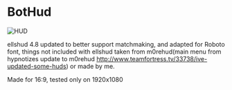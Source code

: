 # BotHud

![HUD](http://i.imgur.com/qFN8yrh.png)

ellshud 4.8 updated to better support matchmaking, and adapted for Roboto font, things not included with ellshud taken from m0rehud(main menu from hypnotizes update to m0rehud http://www.teamfortress.tv/33738/ive-updated-some-huds) or made by me.

Made for 16:9, tested only on 1920x1080